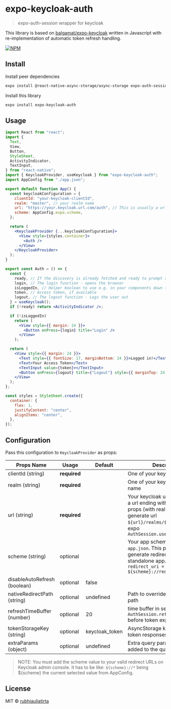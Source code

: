 # expo-keycloak-auth

> expo-auth-session wrapper for keycloak

This library is based on [balgamat/expo-keycloak](https://www.npmjs.com/package/expo-keycloak) written in Javascript with re-implementation of automatic token refresh handling.

[![NPM](https://img.shields.io/npm/v/expo-keycloak-auth.svg)](https://www.npmjs.com/package/expo-keycloak-auth)

## Install

Install peer dependencies

```bash
expo install @react-native-async-storage/async-storage expo-auth-session expo-random
```

Install this library

```bash
expo install expo-keycloak-auth
```

## Usage

```jsx
import React from "react";
import {
  Text,
  View,
  Button,
  StyleSheet,
  ActivityIndicator,
  TextInput,
} from "react-native";
import { KeycloakProvider, useKeycloak } from "expo-keycloak-auth";
import AppConfig from "./app.json";

export default function App() {
  const keycloakConfiguration = {
    clientId: "your-keycloak-clientId",
    realm: "master", // your realm name
    url: "https://your.keycloak.url.com/auth", // This is usually a url ending with /auth
    scheme: AppConfig.expo.scheme,
  };

  return (
    <KeycloakProvider {...keycloakConfiguration}>
      <View style={styles.container}>
        <Auth />
      </View>
    </KeycloakProvider>
  );
}

export const Auth = () => {
  const {
    ready, // If the discovery is already fetched and ready to prompt authentication flow
    login, // The login function - opens the browser
    isLoggedIn, // Helper boolean to use e.g. in your components down the tree
    token, // Access token, if available
    logout, // The logout function - Logs the user out
  } = useKeycloak();
  if (!ready) return <ActivityIndicator />;

  if (!isLoggedIn)
    return (
      <View style={{ margin: 24 }}>
        <Button onPress={login} title="Login" />
      </View>
    );

  return (
    <View style={{ margin: 24 }}>
      <Text style={{ fontSize: 17, marginBottom: 24 }}>Logged in!</Text>
      <Text>Your Access Token</Text>
      <TextInput value={token}></TextInput>
      <Button onPress={logout} title={"Logout"} style={{ marginTop: 24 }} />
    </View>
  );
};

const styles = StyleSheet.create({
  container: {
    flex: 1,
    justifyContent: "center",
    alignItems: "center",
  },
});
```

## Configuration

Pass this configuration to `KeycloakProvider` as props:

| Props Name                   | Usage        | Default        | Description                                                                                                                                                                 |
| ---------------------------- | ------------ | -------------- | --------------------------------------------------------------------------------------------------------------------------------------------------------------------------- |
| clientId (string)            | **required** |                | One of your keycloak clientId                                                                                                                                               |
| realm (string)               | **required** |                | One of your keycloak realm name                                                                                                                                             |
| url (string)                 | **required** |                | Your keycloak url. This is usually a url ending with /auth. This props (with realm) used to generate url `${url}/realms/${realm}` for expo `AuthSession.useAutoDiscovery()` |
| scheme (string)              | optional     |                | Your app scheme defined in `app.json`. This props used to generate redirect uri scheme for standalone app. `default redirect_uri = ${scheme}://redirect/auth`               |
| disableAutoRefresh (boolean) | optional     | false          |                                                                                                                                                                             |
| nativeRedirectPath (string)  | optional     | undefined      | Path to override default redirect path                                                                                                                                      |
| refreshTimeBuffer (number)   | optional     | 20             | time buffer in seconds to invoke `AuthSession.refreshAsync()` before token expires.                                                                                         |
| tokenStorageKey (string)     | optional     | keycloak_token | AsyncStorage key to save your token responses.                                                                                                                              |
| extraParams (object)         | optional     | undefined      | Extra query params that'll be added to the query string                                                                                                                     |

> NOTE: You must add the scheme value to your valid redirect URLs on Keycloak admin console. It has to be like: `${scheme}://*` being ${scheme} the current selected value from AppConfig.

## License

MIT © [rubhiauliatirta](https://github.com/rubhiauliatirta)
